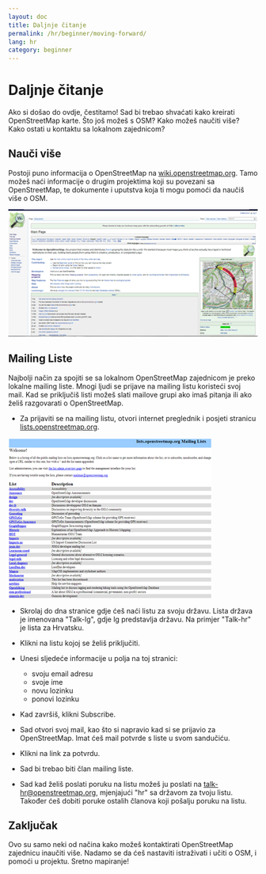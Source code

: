```yaml
---
layout: doc
title: Daljnje čitanje
permalink: /hr/beginner/moving-forward/
lang: hr
category: beginner
---
```


Daljnje čitanje
===============

Ako si došao do ovdje, čestitamo! Sad bi trebao shvaćati kako kreirati OpenStreetMap karte. Što još možeš s OSM? Kako možeš naučiti više? Kako ostati u kontaktu sa lokalnom zajednicom?

Nauči više
----------

Postoji puno informacija o OpenStreetMap na
[wiki.openstreetmap.org](http://wiki.openstreetmap.org/). Tamo možeš naći informacije o drugim projektima koji su povezani sa OpenStreetMap, te dokumente i uputstva koja ti mogu pomoći da naučiš više o OSM.

![Wiki][]

<!-- also more info on this site once it is prepared -->

Mailing Liste
-------------

Najbolji način za spojiti se sa lokalnom OpenStreetMap zajednicom je preko lokalne mailing liste. Mnogi ljudi se prijave na mailing listu koristeći svoj mail. Kad se priključiš listi možeš slati mailove grupi ako imaš pitanja ili ako želiš razgovarati o OpenStreetMap.

-   Za prijaviti se na mailing listu, otvori internet preglednik
    i posjeti stranicu
    [lists.openstreetmap.org](http://lists.openstreetmap.org/).    


![Mailing list][]

-   Skrolaj do dna stranice gdje ćeš naći listu za svoju državu.
    Lista država je imenovana "Talk-lg", gdje lg predstavlja državu.
    Na primjer "Talk-hr" je lista za Hrvatsku.
-   Klikni na listu kojoj se želiš priključiti.
-   Unesi sljedeće informacije u polja na toj stranici:
    
    -   svoju email adresu
    -   svoje ime
    -   novu lozinku
    -   ponovi lozinku

-   Kad završiš, klikni Subscribe.
-   Sad otvori svoj mail, kao što si napravio kad si se prijavio za 
    OpenStreetMap. Imat ćeš mail potvrde s liste u svom sandučiću.
-   Klikni na link za potvrdu.
-   Sad bi trebao biti član mailing liste.
-   Sad kad želiš poslati poruku na listu možeš ju poslati na 
    [talk-hr@openstreetmap.org](mailto:talk-hr@openstreetmap.org),
    mjenjajući "hr" sa državom za tvoju listu. Također ćeš dobiti poruke 
    ostalih članova koji pošalju poruku na listu.

<!-- maybe expand and put this back later
MapOSMatic
----------

One such project is called MapOSMatic, which you can access through your
internet browser at [maposmatic.org](http://www.maposmatic.org/). This
is a simple tool for printing a map of any area you choose. It will
automatically create the map, along with a grid over the map, and an
index of locations that are included in the area.

![MapOSMatic][]
-->


Zaključak
-------

Ovo su samo neki od načina kako možeš kontaktirati OpenStreetMap zajednicu inaučiti više. Nadamo se da ćeš nastaviti istraživati i učiti o OSM, i pomoći u projektu.
Sretno mapiranje!

[MapOSMatic]: /images/en/beginner/08_moving-forward/en_beg_08_moving-forward_image00_maposmatic-homepage.png
[Wiki]: /images/en/beginner/08_moving-forward/en_beg_08_moving-forward_image01_osm-wiki.png
[Mailing list]: /images/en/beginner/08_moving-forward/en_beg_08_moving-forward_image02_osm-mailing-lists.png
